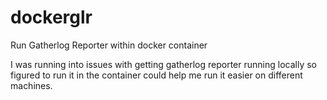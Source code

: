 # dockerglr
Run Gatherlog Reporter within docker container

I was running into issues with getting gatherlog reporter running locally so figured to run it in the container could help me run it easier on different machines. 
